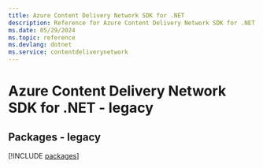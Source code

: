 ```yaml
---
title: Azure Content Delivery Network SDK for .NET
description: Reference for Azure Content Delivery Network SDK for .NET
ms.date: 05/29/2024
ms.topic: reference
ms.devlang: dotnet
ms.service: contentdeliverynetwork
---
```

# Azure Content Delivery Network SDK for .NET - legacy
## Packages - legacy
[!INCLUDE [packages](content-delivery-network-index.md)]